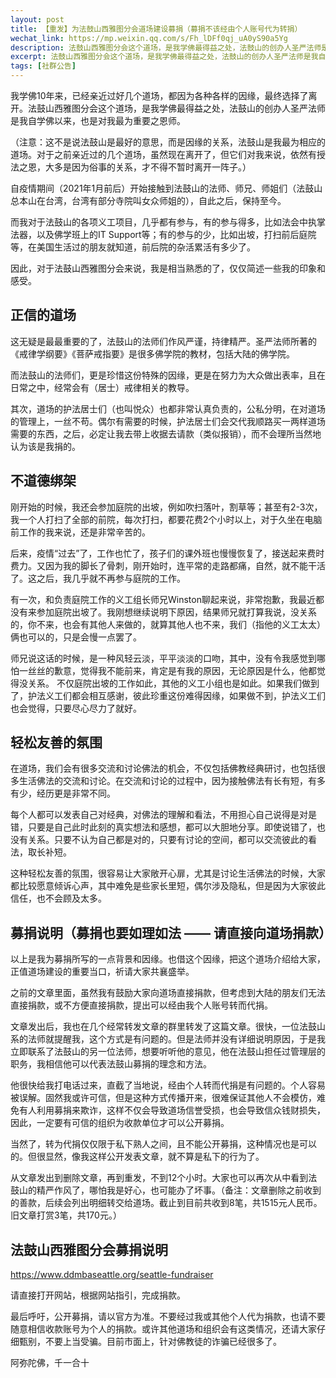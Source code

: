 ```yaml
---
layout: post
title: 【重发】为法鼓山西雅图分会道场建设募捐（募捐不该经由个人账号代为转捐）
wechat_link: https://mp.weixin.qq.com/s/Fh_lDFf0qj_uA0yS90a5Yg
description: 法鼓山西雅图分会这个道场，是我学佛最得益之处，法鼓山的创办人圣严法师是我自学佛以来，也是对我最为重要之恩师。
excerpt: 法鼓山西雅图分会这个道场，是我学佛最得益之处，法鼓山的创办人圣严法师是我自学佛以来，也是对我最为重要之恩师。
tags: [社群公告]
---
```


我学佛10年来，已经亲近过好几个道场，都因为各种各样的因缘，最终选择了离开。法鼓山西雅图分会这个道场，是我学佛最得益之处，法鼓山的创办人圣严法师是我自学佛以来，也是对我最为重要之恩师。

（注意：这不是说法鼓山是最好的意思，而是因缘的关系，法鼓山是我最为相应的道场。对于之前亲近过的几个道场，虽然现在离开了，但它们对我来说，依然有授法之恩，大多是因为俗事的关系，才不得不暂时离开一阵子。）

自疫情期间（2021年1月前后）开始接触到法鼓山的法师、师兄、师姐们（法鼓山总本山在台湾，台湾有部分寺院叫女众师姐的），自此之后，保持至今。

而我对于法鼓山的各项义工项目，几乎都有参与，有的参与得多，比如法会中执掌法器，以及佛学班上的IT Support等；有的参与的少，比如出坡，打扫前后庭院等，在美国生活过的朋友就知道，前后院的杂活累活有多少了。

因此，对于法鼓山西雅图分会来说，我是相当熟悉的了，仅仅简述一些我的印象和感受。

## 正信的道场

这无疑是最最重要的了，法鼓山的法师们作风严谨，持律精严。圣严法师所著的《戒律学纲要》《菩萨戒指要》是很多佛学院的教材，包括大陆的佛学院。

而法鼓山的法师们，更是珍惜这份特殊的因缘，更是在努力为大众做出表率，且在日常之中，经常会有（居士）戒律相关的教导。

其次，道场的护法居士们（也叫悦众）也都非常认真负责的，公私分明，在对道场的管理上，一丝不苟。偶尔有需要的时候，护法居士们会交代我顺路买一两样道场需要的东西，之后，必定让我去带上收据去请款（类似报销），而不会理所当然地认为该是我捐的。

## 不道德绑架

刚开始的时候，我还会参加庭院的出坡，例如吹扫落叶，割草等；甚至有2-3次，我一个人打扫了全部的前院，每次打扫，都要花费2个小时以上，对于久坐在电脑前工作的我来说，还是非常辛苦的。

后来，疫情“过去”了，工作也忙了，孩子们的课外班也慢慢恢复了，接送起来费时费力。又因为我的脚长了骨刺，刚开始时，连平常的走路都痛，自然，就不能干活了。这之后，我几乎就不再参与庭院的工作。

有一次，和负责庭院工作的义工组长师兄Winston聊起来说，非常抱歉，我最近都没有来参加庭院出坡了。我刚想继续说明下原因，结果师兄就打算我说，没关系的，你不来，也会有其他人来做的，就算其他人也不来，我们（指他的义工太太）俩也可以的，只是会慢一点罢了。

师兄说这话的时候，是一种风轻云淡，平平淡淡的口吻，其中，没有令我感觉到哪怕一丝丝的歉意，觉得我不能前来，肯定是有我的原因，无论原因是什么，他都觉得没关系。
不仅庭院出坡的工作如此，其他的义工小组也是如此。如果我们做到了，护法义工们都会相互感谢，彼此珍重这份难得因缘，如果做不到，护法义工们也会觉得，只要尽心尽力了就好。

## 轻松友善的氛围

在道场，我们会有很多交流和讨论佛法的机会，不仅包括佛教经典研讨，也包括很多生活佛法的交流和讨论。在交流和讨论的过程中，因为接触佛法有长有短，有多有少，经历更是非常不同。

每个人都可以发表自己对经典，对佛法的理解和看法，不用担心自己说得是对是错，只要是自己此时此刻的真实想法和感想，都可以大胆地分享。即使说错了，也没有关系。只要不认为自己都是对的，只要有讨论的空间，都可以交流彼此的看法，取长补短。

这种轻松友善的氛围，很容易让大家敞开心扉，尤其是讨论生活佛法的时候，大家都比较愿意倾诉心声，其中难免是些家长里短，偶尔涉及隐私，但是因为大家彼此信任，也不会顾及太多。

## 募捐说明（募捐也要如理如法 —— 请直接向道场捐款）

以上是我为募捐所写的一点背景和因缘。也借这个因缘，把这个道场介绍给大家，正值道场建设的重要当口，祈请大家共襄盛举。

之前的文章里面，虽然我有鼓励大家向道场直接捐款，但考虑到大陆的朋友们无法直接捐款，或不方便直接捐款，提出可以经由我个人账号转而代捐。

文章发出后，我也在几个经常转发文章的群里转发了这篇文章。很快，一位法鼓山系的法师就提醒我，这个方式是有问题的。但是法师并没有详细说明原因，于是我立即联系了法鼓山的另一位法师，想要听听他的意见，他在法鼓山担任过管理层的职务，我相信他可以代表法鼓山募捐的理念和方法。

他很快给我打电话过来，直截了当地说，经由个人转而代捐是有问题的。个人容易被误解。固然我或许可信，但是这种方式传播开来，很难保证其他人不会模仿，难免有人利用募捐来欺诈，这样不仅会导致道场信誉受损，也会导致信众钱财损失，因此，一定要有可信的组织为收款单位才可以公开募捐。

当然了，转为代捐仅仅限于私下熟人之间，且不能公开募捐，这种情况也是可以的。但很显然，像我这样公开发表文章，就不算是私下的行为了。

从文章发出到删除文章，再到重发，不到12个小时。大家也可以再次从中看到法鼓山的精严作风了，哪怕我是好心，也可能办了坏事。（备注：文章删除之前收到的善款，后续会列出明细转交给道场。截止到目前共收到8笔，共1515元人民币。旧文章打赏3笔，共170元。）

## 法鼓山西雅图分会募捐说明
https://www.ddmbaseattle.org/seattle-fundraiser

请直接打开网站，根据网站指引，完成捐款。

最后呼吁，公开募捐，请以官方为准。不要经过我或其他个人代为捐款，也请不要随意相信收款账号为个人的捐款。或许其他道场和组织会有这类情况，还请大家仔细甄别，不要上当受骗。目前市面上，针对佛教徒的诈骗已经很多了。

阿弥陀佛，千一合十
